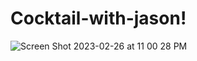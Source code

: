 # Cocktail-with-jason!
![Screen Shot 2023-02-26 at 11 00 28 PM](https://user-images.githubusercontent.com/103187041/221440073-45a80867-67f6-4f51-944a-6a65c80ec55b.png)
